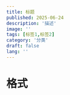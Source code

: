 ```yaml
---
title: 标题
published: 2025-06-24
description: '描述'
image: ''
tags: [标签1,标签2]
category: '分类'
draft: false 
lang: ''
---
```

# 格式
